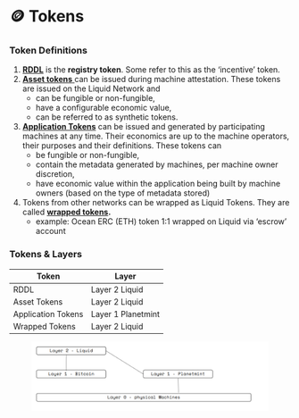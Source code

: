 # 🪙 Tokens

### Token Definitions

1. [**RDDL**](rddl-token.md) is the **registry token**. Some refer to this as the ‘incentive’ token.
2. [**Asset tokens** ](asset-tokens.md)can be issued during machine attestation. These tokens are issued on the Liquid Network and
   * can be fungible or non-fungible,
   * have a configurable economic value,
   * can be referred to as synthetic tokens.
3. [**Application Tokens**](application-tokens.md) can be issued and generated by participating machines at any time. Their economics are up to the machine operators, their purposes and their definitions. These tokens can&#x20;
   * be fungible or non-fungible,
   * contain the metadata generated by machines, per machine owner discretion,
   * have economic value within the application being built by machine owners (based on the type of metadata stored)
4. Tokens from other networks can be wrapped as Liquid Tokens. They are called [**wrapped tokens**](wrapped-tokens.md)**.**
   * example: Ocean ERC (ETH) token 1:1 wrapped on Liquid via ‘escrow’ account



### Tokens & Layers

| Token              | Layer              |
| ------------------ | ------------------ |
| RDDL               | Layer 2 Liquid     |
| Asset Tokens       | Layer 2 Liquid     |
| Application Tokens | Layer 1 Planetmint |
| Wrapped Tokens     | Layer 2 Liquid     |

<figure><img src="../../.gitbook/assets/image.png" alt=""><figcaption></figcaption></figure>
